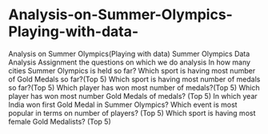 # Analysis-on-Summer-Olympics-Playing-with-data-
Analysis on Summer Olympics(Playing with data)
Summer Olympics Data Analysis Assignment
the questions on which we do analysis
In how many cities Summer Olympics is held so far?
Which sport is having most number of Gold Medals so far?(Top 5)
Which sport is having most number of medals so far?(Top 5)
Which player has won most number of medals?(Top 5)
Which player has won most number Gold Medals of medals? (Top 5)
 In which year India won first Gold Medal in Summer Olympics?
 Which event is most popular in terms on number of players? (Top 5)
 Which sport is having most female Gold Medalists? (Top 5)
